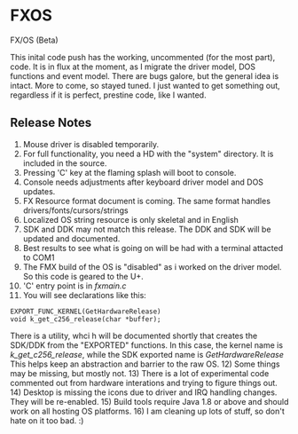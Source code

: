 # FXOS
FX/OS (Beta)

This inital code push has the working, uncommented (for the most part), code.  It is in flux at the moment, as I migrate the driver model, DOS functions and event model.  There are bugs galore, but the general idea is intact.  More to come, so stayed tuned.  I just wanted to get something out, regardless if it is perfect, prestine code, like I wanted.

## Release Notes
1) Mouse driver is disabled temporarily.
2) For full functionality, you need a HD with the "system" directory. It is included in the source.
3) Pressing 'C' key at the flaming splash will boot to console.
4) Console needs adjustments after keyboard driver model and DOS updates.  
5) FX Resource format document is coming.  The same format handles drivers/fonts/cursors/strings
6) Localized OS string resource is only skeletal and in English
7) SDK and DDK may not match this release.  The DDK and SDK will be updated and documented.
8) Best results to see what is going on will be had with a terminal attacted to COM1
9) The FMX build of the OS is "disabled" as i worked on the driver model.  So this code is geared to the U+.
10) 'C' entry point is in *fxmain.c*
11) You will see declarations like this:
```
EXPORT_FUNC_KERNEL(GetHardwareRelease)
void k_get_c256_release(char *buffer);
```
There is a utility, whci h will be documented shortly that creates the SDK/DDK from the "EXPORTED" functions.  In this case, the kernel name is *k_get_c256_release*, while the SDK exported name is *GetHardwareRelease*
This helps keep an abstraction and barrier to the raw OS.
12) Some things may be missing, but mostly not.
13) There is a lot of experimental code commented out from hardware interations and trying to figure things out.
14) Desktop is missing the icons due to driver and IRQ handling changes.  They will be re-enabled.
15) Build tools require Java 1.8 or above and should work on all hosting OS platforms.
16) I am cleaning up lots of stuff, so don't hate on it too bad. :)




